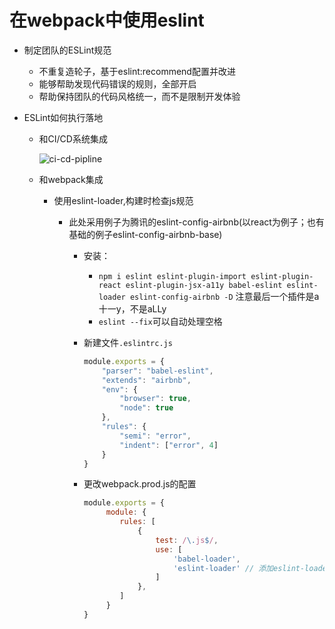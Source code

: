 # 在webpack中使用eslint

- 制定团队的ESLint规范

  - 不重复造轮子，基于eslint:recommend配置并改进
  - 能够帮助发现代码错误的规则，全部开启
  - 帮助保持团队的代码风格统一，而不是限制开发体验

- ESLint如何执行落地

  - 和CI/CD系统集成

    ![ci-cd-pipline](D:\personal\material\personal-note\webpack\mdnotes\images\ci-cd-pipline.jpg)

  - 和webpack集成

    - 使用eslint-loader,构建时检查js规范

      - 此处采用例子为腾讯的eslint-config-airbnb(以react为例子；也有基础的例子eslint-config-airbnb-base)

        - 安装：

          -  `npm i eslint eslint-plugin-import eslint-plugin-react eslint-plugin-jsx-a11y babel-eslint eslint-loader eslint-config-airbnb -D` 注意最后一个插件是a十一y，不是aLLy
          -  `eslint --fix`可以自动处理空格
        
        - 新建文件`.eslintrc.js`
        
          ```js
          module.exports = {
              "parser": "babel-eslint",
              "extends": "airbnb",
              "env": {
                  "browser": true,
                  "node": true
              },
              "rules": {
                  "semi": "error",
                  "indent": ["error", 4]
              }
          }
          ```
        
        - 更改webpack.prod.js的配置
        
          ```js
          module.exports = {
               module: {
                  rules: [
                      {
                          test: /\.js$/,
                          use: [
                              'babel-loader',
                              'eslint-loader' // 添加eslint-loader
                          ]
                      },
                  ]
               }
          }
          ```
        
          